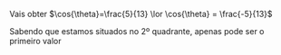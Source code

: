 Vais obter $\cos{\theta}=\frac{5}{13} \lor \cos{\theta} = \frac{-5}{13}$

Sabendo que estamos situados no 2º quadrante, apenas pode ser o primeiro valor
